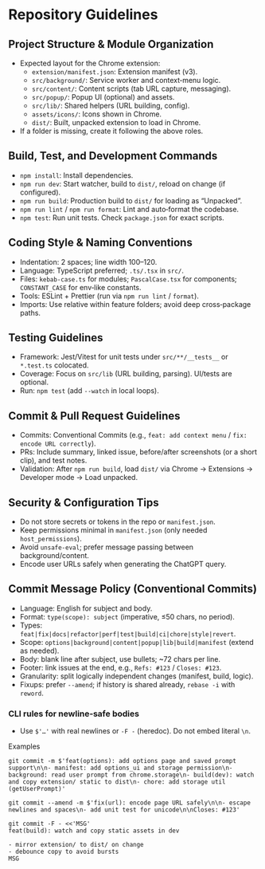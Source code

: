 # Repository Guidelines

## Project Structure & Module Organization
- Expected layout for the Chrome extension:
  - `extension/manifest.json`: Extension manifest (v3).
  - `src/background/`: Service worker and context‑menu logic.
  - `src/content/`: Content scripts (tab URL capture, messaging).
  - `src/popup/`: Popup UI (optional) and assets.
  - `src/lib/`: Shared helpers (URL building, config).
  - `assets/icons/`: Icons shown in Chrome.
  - `dist/`: Built, unpacked extension to load in Chrome.
- If a folder is missing, create it following the above roles.

## Build, Test, and Development Commands
- `npm install`: Install dependencies.
- `npm run dev`: Start watcher, build to `dist/`, reload on change (if configured).
- `npm run build`: Production build to `dist/` for loading as “Unpacked”.
- `npm run lint` / `npm run format`: Lint and auto‑format the codebase.
- `npm test`: Run unit tests. Check `package.json` for exact scripts.

## Coding Style & Naming Conventions
- Indentation: 2 spaces; line width 100–120.
- Language: TypeScript preferred; `.ts/.tsx` in `src/`.
- Files: `kebab-case.ts` for modules; `PascalCase.tsx` for components; `CONSTANT_CASE` for env‑like constants.
- Tools: ESLint + Prettier (run via `npm run lint` / `format`).
- Imports: Use relative within feature folders; avoid deep cross‑package paths.

## Testing Guidelines
- Framework: Jest/Vitest for unit tests under `src/**/__tests__` or `*.test.ts` colocated.
- Coverage: Focus on `src/lib` (URL building, parsing). UI/tests are optional.
- Run: `npm test` (add `--watch` in local loops).

## Commit & Pull Request Guidelines
- Commits: Conventional Commits (e.g., `feat: add context menu` / `fix: encode URL correctly`).
- PRs: Include summary, linked issue, before/after screenshots (or a short clip), and test notes.
- Validation: After `npm run build`, load `dist/` via Chrome → Extensions → Developer mode → Load unpacked.

## Security & Configuration Tips
- Do not store secrets or tokens in the repo or `manifest.json`.
- Keep permissions minimal in `manifest.json` (only needed `host_permissions`).
- Avoid `unsafe-eval`; prefer message passing between background/content.
- Encode user URLs safely when generating the ChatGPT query.

## Commit Message Policy (Conventional Commits)
- Language: English for subject and body.
- Format: `type(scope): subject` (imperative, ≤50 chars, no period).
- Types: `feat|fix|docs|refactor|perf|test|build|ci|chore|style|revert`.
- Scope: `options|background|content|popup|lib|build|manifest` (extend as needed).
- Body: blank line after subject, use bullets; ~72 chars per line.
- Footer: link issues at the end, e.g., `Refs: #123` / `Closes: #123`.
- Granularity: split logically independent changes (manifest, build, logic).
- Fixups: prefer `--amend`; if history is shared already, `rebase -i` with `reword`.

### CLI rules for newline‑safe bodies
- Use `$'…'` with real newlines or `-F -` (heredoc). Do not embed literal `\n`.

Examples

```
git commit -m $'feat(options): add options page and saved prompt support\n\n- manifest: add options_ui and storage permission\n- background: read user prompt from chrome.storage\n- build(dev): watch and copy extension/ static to dist\n- chore: add storage util (getUserPrompt)'
```

```
git commit --amend -m $'fix(url): encode page URL safely\n\n- escape newlines and spaces\n- add unit test for unicode\n\nCloses: #123'
```

```
git commit -F - <<'MSG'
feat(build): watch and copy static assets in dev

- mirror extension/ to dist/ on change
- debounce copy to avoid bursts
MSG
```
